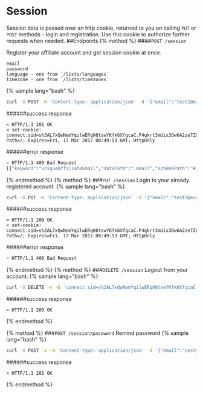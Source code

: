 # Session
Session data is passed over an http cookie, returned to you on calling `PUT` or `POST` methods - login and registration. Use this cookie to authorize further requests when needed.
##Endpoints
{% method %}
####`POST /session`

Register your affiliate account and get session cookie at once.
```
email
password
language - one from `/lists/languages`
timezone - one from `/lists/timezones`
```
{% sample lang="bash" %}
```bash
curl -X POST -H 'Content-type: application/json' -d '{"email":"test2@example.com", "password":"1", "language":"ru"}' -v http://dashboard.everad.com/v2/session
```
######success response
```
< HTTP/1.1 201 OK
< set-cookie: connect.sid=s%3AL7xQwNemYqilwERqH8tswYKfk6XfqcaC.P4qkrt3mUix3Dw6A2ze7Z9phswc%2FHIKqGYZ4YJyLYE0; Path=/; Expires=Fri, 17 Mar 2017 08:49:53 GMT; HttpOnly
```
######error response
```bash
< HTTP/1.1 400 Bad Request
[{"keyword":"uniqueAffiliateEmail","dataPath":".email","schemaPath":"#/properties/email/uniqueAffiliateEmail","params":{"keyword":"uniqueAffiliateEmail"},"message":"should pass \"uniqueAffiliateEmail\" keyword validation"}]
```
{% endmethod %}
{% method %}
###`PUT /session`
Login to your already registered account.
{% sample lang="bash" %}
```bash
curl -X PUT -H 'Content-type: application/json' -d '{"email":"test2@example.com", "password":"1"}' -v http://dashboard.everad.com/v2/session
```
######success response
```
< HTTP/1.1 200 OK
< set-cookie: connect.sid=s%3AL7xQwNemYqilwERqH8tswYKfk6XfqcaC.P4qkrt3mUix3Dw6A2ze7Z9phswc%2FHIKqGYZ4YJyLYE0; Path=/; Expires=Fri, 17 Mar 2017 08:49:53 GMT; HttpOnly
```
######error response
```bash
< HTTP/1.1 400 Bad Request
```
{% endmethod %}
{% method %}
###`DELETE /session`
Logout from your account.
{% sample lang="bash" %}
```bash
curl -X DELETE -v -b 'connect.sid=s%3AL7xQwNemYqilwERqH8tswYKfk6XfqcaC.P4qkrt3mUix3Dw6A2ze7Z9phswc%2FHIKqGYZ4YJyLYE0' http://dashboard.everad.com/v2/session
```
######success response
```
< HTTP/1.1 200 OK
```
{% endmethod %}

{% method %}
###`POST /session/password`
Remind password
{% sample lang="bash" %}
```bash
curl -X POST -v -H 'Content-type: application/json' -d '{"email":"test@example.com"} http://dashboard.everad.com/v2/session/password
```
######success response
```
< HTTP/1.1 201 OK
```
{% endmethod %}